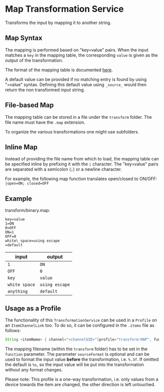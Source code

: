 # Map Transformation Service

Transforms the input by mapping it to another string.

## Map Syntax

The mapping is performed based on "key=value" pairs.
When the input matches a `key` in the mapping table, the corresponding `value` is given as the output of the transformation.

The format of the mapping table is documented [here](https://docs.oracle.com/en/java/javase/17/docs/api/java.base/java/util/Properties.html#load(java.io.Reader)).

A default value can be provided if no matching entry is found by using "=value" syntax.
Defining this default value using `_source_` would then return the non transformed input string.

## File-based Map

The mapping table can be stored in a file under the `transform` folder.
The file name must have the `.map` extension.

To organize the various transformations one might use subfolders.

## Inline Map

Instead of providing the file name from which to load, the mapping table can be specified inline by prefixing it with the `|` character.
The "key=value" pairs are separated with a semicolon (`;`) or a newline character.

For example, the following map function translates open/closed to ON/OFF: `|open=ON; closed=OFF`

## Example

transform/binary.map:

```properties
key=value
1=ON
0=OFF
ON=1
OFF=0
white\ space=using escape
=default
```

| input         | output         |
|---------------|----------------|
| `1`           | `ON`           |
| `OFF`         | `0`            |
| `key`         | `value`        |
| `white space` | `using escape` |
| `anything`    | `default`      |

## Usage as a Profile

The functionality of this `TransformationService` can be used in a `Profile` on an `ItemChannelLink` too.
To do so, it can be configured in the `.items` file as follows:

```java
String <itemName> { channel="<channelUID>"[profile="transform:MAP", function="<filename>", sourceFormat="<valueFormat>"]}
```

The mapping filename (within the `transform` folder) has to be set in the `function` parameter.
The parameter `sourceFormat` is optional and can be used to format the input value **before** the transformation, i.e. `%.3f`.
If omitted the default is `%s`, so the input value will be put into the transformation without any format changes.

Please note: This profile is a one-way transformation, i.e. only values from a device towards the item are changed, the other direction is left untouched.
